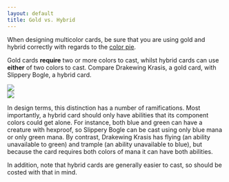 ```yaml
---
layout: default
title: Gold vs. Hybrid
---
```

<div class="row">
<div class="col-md-12">
    <p>When designing multicolor cards, be sure that you are using gold and hybrid correctly with regards to the <a href="#color">color pie</a>.</p>
    <p>Gold cards <b>require</b> two or more colors to cast, whilst hybrid cards can use <b>either</b> of two colors to cast. Compare Drakewing Krasis, a gold card, with Slippery Bogle, a hybrid card.</p>
</div>
</div>
<div class="row">
<div class="col-md-4 offset-md-1">
<img class="img-fluid" src="{{ site.baseurl }}/css/imgs/drakewing-krasis.png">
</div>
<div class="col-md-4 offset-md-1">
<img class="img-fluid" src="{{ site.baseurl }}/css/imgs/slippery-bogle.png">
</div>
</div>
<div class="row">
<div class="col-md-12">
    <p>In design terms, this distinction has a number of ramifications. Most importantly, a hybrid card should only have abilities that its component colors could get alone. For instance, both blue and green can have a creature with hexproof, so Slippery Bogle can be cast using only blue mana or only green mana. By contrast, Drakewing Krasis has flying (an ability unavailable to green) and trample (an ability unavailable to blue), but because the card requires both colors of mana it can have both abilities.</p>
    <p>In addition, note that hybrid cards are generally easier to cast, so should be costed with that in mind.</p>
</div>
</div>